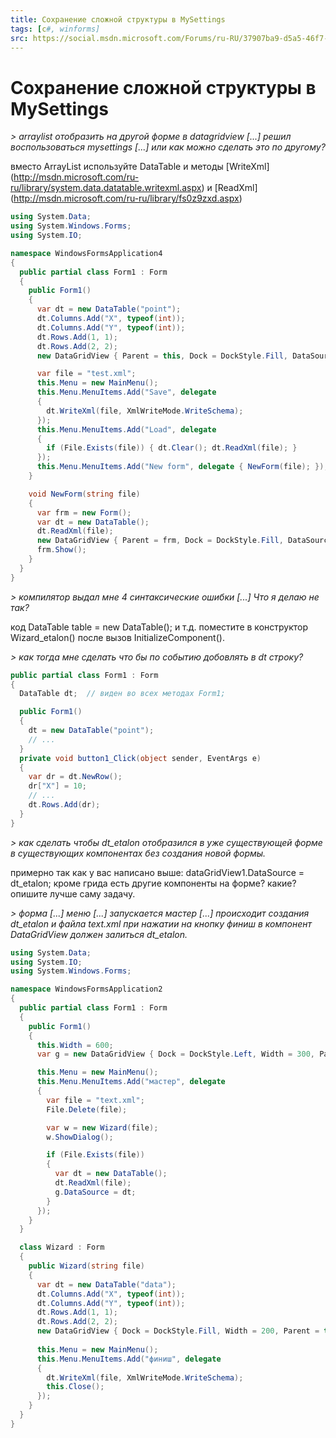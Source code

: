 ```yaml
---
title: Сохранение сложной структуры в MySettings
tags: [c#, winforms]
src: https://social.msdn.microsoft.com/Forums/ru-RU/37907ba9-d5a5-46f7-9713-b9ef877f55d7/-mysettings?forum=vsru
---
```

# Сохранение сложной структуры в MySettings
*> arraylist отобразить на другой форме в datagridview [...] решил воспользоваться mysettings [...] или как можно сделать это по другому?*

вместо ArrayList используйте DataTable и методы [WriteXml] (http://msdn.microsoft.com/ru-ru/library/system.data.datatable.writexml.aspx) и [ReadXml] (http://msdn.microsoft.com/ru-ru/library/fs0z9zxd.aspx)
```c#
using System.Data;
using System.Windows.Forms;
using System.IO;

namespace WindowsFormsApplication4
{
  public partial class Form1 : Form
  {
    public Form1()
    {
      var dt = new DataTable("point");
      dt.Columns.Add("X", typeof(int));
      dt.Columns.Add("Y", typeof(int));
      dt.Rows.Add(1, 1);
      dt.Rows.Add(2, 2);
      new DataGridView { Parent = this, Dock = DockStyle.Fill, DataSource = dt };

      var file = "test.xml";
      this.Menu = new MainMenu();
      this.Menu.MenuItems.Add("Save", delegate
      {
        dt.WriteXml(file, XmlWriteMode.WriteSchema);
      });
      this.Menu.MenuItems.Add("Load", delegate
      {
        if (File.Exists(file)) { dt.Clear(); dt.ReadXml(file); }
      });
      this.Menu.MenuItems.Add("New form", delegate { NewForm(file); });
    }

    void NewForm(string file)
    {
      var frm = new Form();
      var dt = new DataTable();
      dt.ReadXml(file);
      new DataGridView { Parent = frm, Dock = DockStyle.Fill, DataSource = dt };
      frm.Show();
    }
  }
}
```
*> компилятор выдал мне 4 синтаксические ошибки [...] Что я делаю не так?*

код DataTable table = new DataTable(); и т.д. поместите в конструктор Wizard_etalon() после вызов InitializeComponent().

*> как тогда мне сделать что бы по событию добовлять в dt строку?*
```c#
public partial class Form1 : Form
{
  DataTable dt;  // виден во всех методах Form1;

  public Form1()
  {
    dt = new DataTable("point");
    // ...
  }
  private void button1_Click(object sender, EventArgs e)
  {
    var dr = dt.NewRow();
    dr["X"] = 10;
    // ...
    dt.Rows.Add(dr);
  }
}
```
*> как сделать чтобы dt_etalon отобразился в уже существующей форме в существующих компонентах без создания новой формы.*

примерно так как у вас написано выше: dataGridView1.DataSource = dt_etalon; 
кроме грида есть другие компоненты на форме? какие?
опишите лучше саму задачу.

*> форма [...] меню [...] запускается мастер [...] происходит создания dt_etalon и файла text.xml при нажатии на кнопку финиш в компонент DataGridView должен залиться dt_etalon.*
```c#
using System.Data;
using System.IO;
using System.Windows.Forms;

namespace WindowsFormsApplication2
{
  public partial class Form1 : Form
  {
    public Form1()
    {
      this.Width = 600;
      var g = new DataGridView { Dock = DockStyle.Left, Width = 300, Parent = this };

      this.Menu = new MainMenu();
      this.Menu.MenuItems.Add("мастер", delegate
      {
        var file = "text.xml";
        File.Delete(file);

        var w = new Wizard(file);
        w.ShowDialog();

        if (File.Exists(file))
        {
          var dt = new DataTable();
          dt.ReadXml(file);
          g.DataSource = dt;
        }
      });
    }
  }

  class Wizard : Form
  {
    public Wizard(string file)
    {
      var dt = new DataTable("data");
      dt.Columns.Add("X", typeof(int));
      dt.Columns.Add("Y", typeof(int));
      dt.Rows.Add(1, 1);
      dt.Rows.Add(2, 2);
      new DataGridView { Dock = DockStyle.Fill, Width = 200, Parent = this, DataSource = dt };
      
      this.Menu = new MainMenu();
      this.Menu.MenuItems.Add("финиш", delegate
      {
        dt.WriteXml(file, XmlWriteMode.WriteSchema);
        this.Close();
      });
    }
  }
}
```
